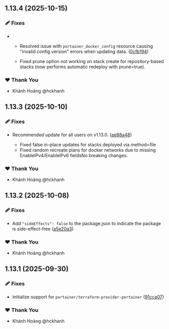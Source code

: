 ## 1.13.4 (2025-10-15)

### 🩹 Fixes

- - Resolved issue with `portainer_docker_config` resource causing "invalid config version" errors when updating data. ([0cfb194](https://github.com/hckhanh/pulumi-any-terraform/commit/0cfb194))

  - Fixed prune option not working on stack create for repository-based stacks (now performs automatic redeploy with prune=true).

### ❤️ Thank You

- Khánh Hoàng @hckhanh

## 1.13.3 (2025-10-10)

### 🩹 Fixes

- Recommended update for all users on v1.13.0. ([ae88a48](https://github.com/hckhanh/pulumi-any-terraform/commit/ae88a48))

  - Fixed false in-place updates for stacks deployed via method=file
  - Fixed random recreate plans for docker networks due to missing EnableIPv4/EnableIPv6 fieldsNo breaking changes.

### ❤️ Thank You

- Khánh Hoàng @hckhanh

## 1.13.2 (2025-10-08)

### 🩹 Fixes

- Add `"sideEffects": false` to the package.json to indicate the package is side-effect-free ([a5e20a3](https://github.com/hckhanh/pulumi-any-terraform/commit/a5e20a3))

### ❤️ Thank You

- Khánh Hoàng @hckhanh

## 1.13.1 (2025-09-30)

### 🩹 Fixes

- Initialize support for `portainer/terraform-provider-portainer` ([91cca07](https://github.com/hckhanh/pulumi-any-terraform/commit/91cca07))

### ❤️ Thank You

- Khánh Hoàng @hckhanh
